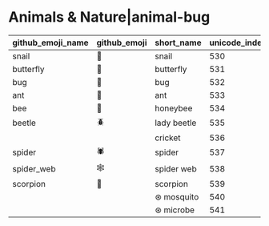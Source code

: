 # Animals & Nature|animal-bug

|github_emoji_name|github_emoji|short_name|unicode_index|
|---|---|---|---|
|snail|:snail:|snail|530|
|butterfly|:butterfly:|butterfly|531|
|bug|:bug:|bug|532|
|ant|:ant:|ant|533|
|bee|:bee:|honeybee|534|
|beetle|:beetle:|lady beetle|535|
|||cricket|536|
|spider|:spider:|spider|537|
|spider_web|:spider_web:|spider web|538|
|scorpion|:scorpion:|scorpion|539|
|||⊛ mosquito|540|
|||⊛ microbe|541|

